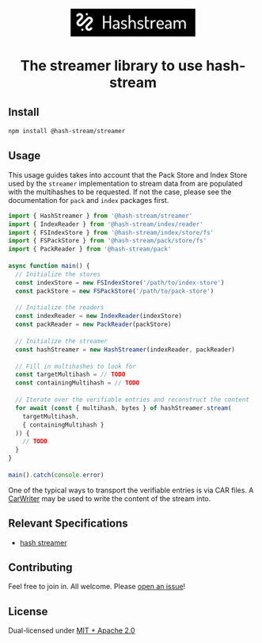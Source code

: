 <p align="center">
  <img src="../../assets/name-and-logo.png" alt="Hash Stream Logo" width="50%"/>
</p>

<h1 align="center">The streamer library to use hash-stream</h1>

## Install

```sh
npm install @hash-stream/streamer
```

## Usage

This usage guides takes into account that the Pack Store and Index Store used by the `streamer` implementation to stream data from are populated with the multihashes to be requested. If not the case, please see the documentation for `pack` and `index` packages first.

```js
import { HashStreamer } from '@hash-stream/streamer'
import { IndexReader } from '@hash-stream/index/reader'
import { FSIndexStore } from '@hash-stream/index/store/fs'
import { FSPackStore } from '@hash-stream/pack/store/fs'
import { PackReader } from '@hash-stream/pack'

async function main() {
  // Initialize the stores
  const indexStore = new FSIndexStore('/path/to/index-store')
  const packStore = new FSPackStore('/path/to/pack-store')

  // Initialize the readers
  const indexReader = new IndexReader(indexStore)
  const packReader = new PackReader(packStore)

  // Initialize the streamer
  const hashStreamer = new HashStreamer(indexReader, packReader)

  // Fill in multihashes to look for
  const targetMultihash = // TODO
  const containingMultihash = // TODO

  // Iterate over the verifiable entries and reconstruct the content
  for await (const { multihash, bytes } of hashStreamer.stream(
    targetMultihash,
    { containingMultihash }
  )) {
    // TODO
  }
}

main().catch(console.error)
```

One of the typical ways to transport the verifiable entries is via CAR files. A [CarWriter](https://github.com/ipld/js-car?tab=readme-ov-file#CarWriter) may be used to write the content of the stream into.

## Relevant Specifications

- [hash streamer](../../specs/hash-streamer.md)

## Contributing

Feel free to join in. All welcome. Please [open an issue](https://github.com/vasco-santos/hash-stream/issues)!

## License

Dual-licensed under [MIT + Apache 2.0](https://github.com/vasco-santos/hash-stream/blob/main/license.md)
